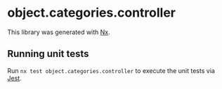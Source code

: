 # object.categories.controller

This library was generated with [Nx](https://nx.dev).

## Running unit tests

Run `nx test object.categories.controller` to execute the unit tests via [Jest](https://jestjs.io).
